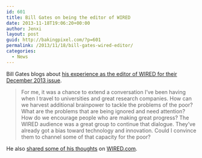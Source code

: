 ```yaml
---
id: 601
title: Bill Gates on being the editor of WIRED
date: 2013-11-18T19:06:20+00:00
author: Jenxi
layout: post
guid: http://bakingpixel.com/?p=601
permalink: /2013/11/18/bill-gates-wired-editor/
categories:
  - News
---
```

Bill Gates blogs about [his experience as the editor of WIRED for their December 2013 issue](http://www.thegatesnotes.com/Personal/How-I-Became-Editor-of-WIRED).

> For me, it was a chance to extend a conversation I’ve been having when I travel to universities and great research companies. How can we harvest additional brainpower to tackle the problems of the poor? What are the problems that are being ignored and need attention? How do we encourage people who are making great progress? The WIRED audience was a great group to continue that dialogue. They’ve already got a bias toward technology and innovation. Could I convince them to channel some of that capacity for the poor? 

He also [shared some of his thoughts](http://bakingpixel.com/2013/11/bill-gates-wired/) on [WIRED.com](http://www.wired.com/business/2013/11/bill-gates-wired-essay/all/).